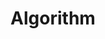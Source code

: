 --- 
layout: archive 
permalink: /algorithm/
title: "Algorithm"
author_profile: true

values:
    sidebar:
        nav: "sidebar"
        
sidebar:
  - title: "Codility"
    url: /codility/
    children:
      - title: "arrays"
        url: /arrays/
--- 